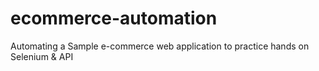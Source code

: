 # ecommerce-automation
Automating a Sample e-commerce web application to practice hands on Selenium &amp; API
